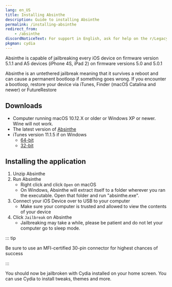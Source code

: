 ```yaml
---
lang: en_US
title: Installing Absinthe
description: Guide to installing Absinthe
permalink: /installing-absinthe
redirect_from:
    - /absinthe
discordNoticeText: For support in English, ask for help on the r/LegacyJailbreak [Discord Server](http://discord.legacyjailbreak.com/).
pkgman: cydia
---
```


Absinthe is capable of jailbreaking every iOS device on firmware version 5.1.1 and A5 devices (iPhone 4S, iPad 2) on firmware versions 5.0 and 5.0.1

Absinthe is an <router-link to="/types-of-jailbreak/#untethered-jailbreaks">untethered</router-link> jailbreak meaning that it survives a reboot and can cause a permanent bootloop if something goes wrong. If you encounter a bootloop, restore your device via iTunes, Finder (macOS Catalina and newer) or FutureRestore

## Downloads

- Computer running macOS 10.12.X or older or Windows XP or newer. Wine will not work.
- The latest version of [Absinthe](https://web.archive.org/web/20131024115207/http://greenpois0n.com/downloads/)
- iTunes version 11.1.5 if on Windows
  - [64-bit](https://secure-appldnld.apple.com/iTunes11/031-3482.20140225.kdX8s/iTunes64Setup.exe)
  - [32-bit](https://secure-appldnld.apple.com/iTunes11/031-3481.20140225.SdYYY/iTunesSetup.exe)

## Installing the application

1. Unzip Absinthe
1. Run Absinthe
    - Right click and click `Open` on macOS
    - On Windows, Absinthe will extract itself to a folder wherever you ran the executable. Open that folder and run "absinthe.exe".
1. Connect your iOS Device over to USB to your computer
    - Make sure your computer is trusted and allowed to view the contents of your device
1. Click `Jailbreak` on Absinthe
    - Jailbreaking may take a while, please be patient and do not let your computer go to sleep mode.

::: tip

Be sure to use an MFI-certified 30-pin connector for highest chances of success

:::

You should now be jailbroken with Cydia installed on your home screen. You can use Cydia to install <router-link to="/faq/#what-are-tweaks">tweaks</router-link>, themes and more.
